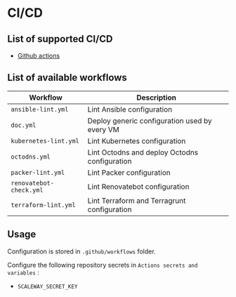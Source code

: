 # CI/CD

## List of supported CI/CD

* [Github actions](https://github.com/features/actions)

## List of available workflows

| Workflow                | Description                                     |
| ----------------------- | ----------------------------------------------- |
| `ansible-lint.yml`      | Lint Ansible configuration                      |
| `doc.yml`               | Deploy generic configuration used by every VM   |
| `kubernetes-lint.yml`   | Lint Kubernetes configuration                   |
| `octodns.yml`           | Lint Octodns and deploy Octodns configuration   |
| `packer-lint.yml`       | Lint Packer configuration                       |
| `renovatebot-check.yml` | Lint Renovatebot configuration                  |
| `terraform-lint.yml`    | Lint Terraform and Terragrunt configuration     |

## Usage

Configuration is stored in `.github/workflows` folder.

Configure the following repository secrets in `Actions secrets and variables` :

* `SCALEWAY_SECRET_KEY`
